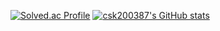 [![Solved.ac Profile](http://mazassumnida.wtf/api/v2/generate_badge?boj=csk200387)](https://solved.ac/csk200387/)
[![csk200387's GitHub stats](https://github-readme-stats.vercel.app/api?username=csk200387)](https://github.com/csk200387/github-readme-stats)
